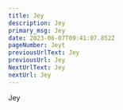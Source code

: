 ```yaml
---
title: Jey
description: Jey
primary_msg: Jey
date: 2023-06-07T09:41:07.852Z
pageNumber: Jeyt
previousUrlText: Jey
previousUrl: Jey
NextUrlText: Jey
nextUrl: Jey
---
```

Jey
